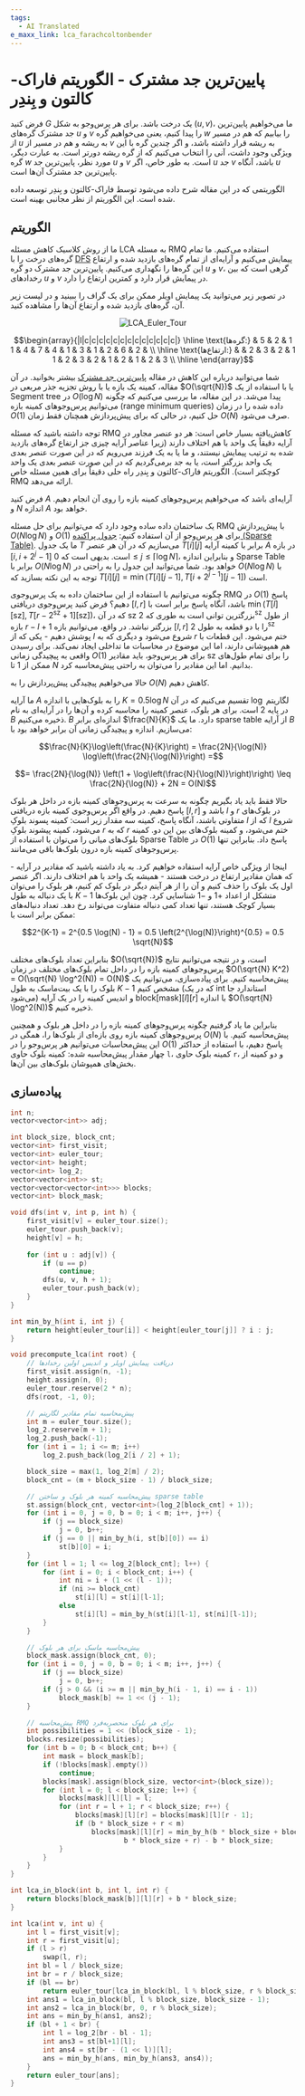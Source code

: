 ```yaml
---
tags:
  - AI Translated
e_maxx_link: lca_farachcoltonbender
---
```


# پایین‌ترین جد مشترک - الگوریتم فاراک-کالتون و بِندِر

فرض کنید $G$ یک درخت باشد.
برای هر پرس‌وجو به شکل $(u, v)$، ما می‌خواهیم پایین‌ترین جد مشترک گره‌های $u$ و $v$ را پیدا کنیم، یعنی می‌خواهیم گره $w$ را بیابیم که هم در مسیر از $u$ به ریشه و هم در مسیر از $v$ به ریشه قرار داشته باشد، و اگر چندین گره با این ویژگی وجود داشت، آنی را انتخاب می‌کنیم که از گره ریشه دورتر است.
به عبارت دیگر، گره $w$ مورد نظر، پایین‌ترین جد $u$ و $v$ است.
به طور خاص، اگر $u$ جد $v$ باشد، آنگاه $u$ پایین‌ترین جد مشترک آن‌ها است.

الگوریتمی که در این مقاله شرح داده می‌شود توسط فاراک-کالتون و بِندِر توسعه داده شده است.
این الگوریتم از نظر مجانبی بهینه است.

## الگوریتم

ما از روش کلاسیک کاهش مسئله LCA به مسئله RMQ استفاده می‌کنیم.
ما تمام گره‌های درخت را با [DFS](depth-first-search.md) پیمایش می‌کنیم و آرایه‌ای از تمام گره‌های بازدید شده و ارتفاع این گره‌ها را نگهداری می‌کنیم.
پایین‌ترین جد مشترک دو گره $u$ و $v$، گرهی است که بین رخدادهای $u$ و $v$ در پیمایش قرار دارد و کمترین ارتفاع را دارد.

در تصویر زیر می‌توانید یک پیمایش اویلر ممکن برای یک گراف را ببینید و در لیست زیر آن، گره‌های بازدید شده و ارتفاع آن‌ها را مشاهده کنید.

<div style="text-align: center;">
  <img src="LCA_Euler.png" alt="LCA_Euler_Tour">
</div>

$$\begin{array}{|l|c|c|c|c|c|c|c|c|c|c|c|c|c|}
\hline
\text{گره‌ها:}   & 1 & 2 & 5 & 2 & 6 & 2 & 1 & 3 & 1 & 4 & 7 & 4 & 1 \\ \hline
\text{ارتفاع‌ها:} & 1 & 2 & 3 & 2 & 3 & 2 & 1 & 2 & 1 & 2 & 3 & 2 & 1 \\ \hline
\end{array}$$

شما می‌توانید درباره این کاهش در مقاله [پایین‌ترین جد مشترک](lca.md) بیشتر بخوانید.
در آن مقاله، کمینه یک بازه یا با روش تجزیه جذر مربعی در $O(\sqrt{N})$ یا با استفاده از یک Segment tree در $O(\log N)$ پیدا می‌شد.
در این مقاله، ما بررسی می‌کنیم که چگونه می‌توانیم پرس‌وجوهای کمینه بازه (range minimum queries) داده شده را در زمان $O(1)$ حل کنیم، در حالی که برای پیش‌پردازش همچنان فقط زمان $O(N)$ صرف می‌شود.

توجه داشته باشید که مسئله RMQ کاهش‌یافته بسیار خاص است:
هر دو عنصر مجاور در آرایه دقیقاً یک واحد با هم اختلاف دارند (زیرا عناصر آرایه چیزی جز ارتفاع گره‌های بازدید شده به ترتیب پیمایش نیستند، و ما یا به یک فرزند می‌رویم که در این صورت عنصر بعدی یک واحد بزرگتر است، یا به جد برمی‌گردیم که در این صورت عنصر بعدی یک واحد کوچکتر است).
الگوریتم فاراک-کالتون و بِندِر راه حلی دقیقاً برای همین مسئله خاص RMQ ارائه می‌دهد.

فرض کنید $A$ آرایه‌ای باشد که می‌خواهیم پرس‌وجوهای کمینه بازه را روی آن انجام دهیم. و $N$ اندازه $A$ خواهد بود.

یک ساختمان داده ساده وجود دارد که می‌توانیم برای حل مسئله RMQ با پیش‌پردازش $O(N \log N)$ و $O(1)$ برای هر پرس‌وجو از آن استفاده کنیم: [جدول پراکنده (Sparse Table)](../data_structures/sparse-table.md).
ما یک جدول $T$ می‌سازیم که در آن هر عنصر $T[i][j]$ برابر با کمینه آرایه $A$ در بازه $[i, i + 2^j - 1]$ است.
بدیهی است که $0 \leq j \leq \lceil \log N \rceil$، و بنابراین اندازه Sparse Table برابر با $O(N \log N)$ خواهد بود.
شما می‌توانید این جدول را به راحتی در $O(N \log N)$ با توجه به این نکته بسازید که $T[i][j] = \min(T[i][j-1], T[i+2^{j-1}][j-1])$ است.

چگونه می‌توانیم با استفاده از این ساختمان داده به یک پرس‌وجوی RMQ در $O(1)$ پاسخ دهیم؟
فرض کنید پرس‌وجوی دریافتی $[l, r]$ باشد، آنگاه پاسخ برابر است با $\min(T[l][\text{sz}], T[r-2^{\text{sz}}+1][\text{sz}])$، که در آن $\text{sz}$ بزرگترین توانی است به طوری که $2^{\text{sz}}$ از طول بازه $r-l+1$ بزرگتر نباشد.
در واقع، می‌توانیم بازه $[l, r]$ را با دو قطعه به طول $2^{\text{sz}}$ پوشش دهیم - یکی که از $l$ شروع می‌شود و دیگری که به $r$ ختم می‌شود.
این قطعات با هم همپوشانی دارند، اما این موضوع در محاسبات ما تداخلی ایجاد نمی‌کند.
برای رسیدن واقعی به پیچیدگی زمانی $O(1)$ برای هر پرس‌وجو، باید مقادیر $\text{sz}$ را برای تمام طول‌های ممکن از $1$ تا $N$ بدانیم.
اما این مقادیر را می‌توان به راحتی پیش‌محاسبه کرد.

حالا می‌خواهیم پیچیدگی پیش‌پردازش را به $O(N)$ کاهش دهیم.

ما آرایه $A$ را به بلوک‌هایی با اندازه $K = 0.5 \log N$ تقسیم می‌کنیم که در آن $\log$ لگاریتم در پایه 2 است.
برای هر بلوک، عنصر کمینه را محاسبه کرده و آن‌ها را در آرایه‌ای به نام $B$ ذخیره می‌کنیم.
$B$ اندازه‌ای برابر $\frac{N}{K}$ دارد.
ما یک sparse table از آرایه $B$ می‌سازیم.
اندازه و پیچیدگی زمانی آن برابر خواهد بود با:

$$\frac{N}{K}\log\left(\frac{N}{K}\right) = \frac{2N}{\log(N)} \log\left(\frac{2N}{\log(N)}\right) =$$

$$= \frac{2N}{\log(N)} \left(1 + \log\left(\frac{N}{\log(N)}\right)\right) \leq \frac{2N}{\log(N)} + 2N = O(N)$$

حالا فقط باید یاد بگیریم چگونه به سرعت به پرس‌وجوهای کمینه بازه در داخل هر بلوک پاسخ دهیم.
در واقع اگر پرس‌وجوی کمینه بازه دریافتی $[l, r]$ باشد و $l$ و $r$ در بلوک‌های متفاوتی باشند، آنگاه پاسخ، کمینه سه مقدار زیر است:
کمینه پسوند بلوکِ $l$ که از $l$ شروع می‌شود، کمینه پیشوند بلوکِ $r$ که به $r$ ختم می‌شود، و کمینه بلوک‌های بین این دو.
کمینه بلوک‌های میانی را می‌توان با استفاده از Sparse Table در $O(1)$ پاسخ داد.
بنابراین تنها پرس‌وجوهای کمینه بازه درون بلوک‌ها باقی می‌مانند.

اینجا از ویژگی خاص آرایه استفاده خواهیم کرد.
به یاد داشته باشید که مقادیر در آرایه - که همان مقادیر ارتفاع در درخت هستند - همیشه یک واحد با هم اختلاف دارند.
اگر عنصر اول یک بلوک را حذف کنیم و آن را از هر آیتم دیگر در بلوک کم کنیم، هر بلوک را می‌توان با یک دنباله به طول $K - 1$ متشکل از اعداد $+1$ و $-1$ شناسایی کرد.
چون این بلوک‌ها بسیار کوچک هستند، تنها تعداد کمی دنباله متفاوت می‌تواند رخ دهد.
تعداد دنباله‌های ممکن برابر است با:

$$2^{K-1} = 2^{0.5 \log(N) - 1} = 0.5 \left(2^{\log(N)}\right)^{0.5} = 0.5 \sqrt{N}$$

بنابراین تعداد بلوک‌های مختلف $O(\sqrt{N})$ است، و در نتیجه می‌توانیم نتایج پرس‌وجوهای کمینه بازه را در داخل تمام بلوک‌های مختلف در زمان $O(\sqrt{N} K^2) = O(\sqrt{N} \log^2(N)) = O(N)$ پیش‌محاسبه کنیم.
برای پیاده‌سازی، می‌توانیم یک بلوک را با یک بیت‌ماسک به طول $K-1$ مشخص کنیم (که در یک int استاندارد جا می‌شود) و اندیس کمینه را در یک آرایه $\text{block}[\text{mask}][l][r]$ با اندازه $O(\sqrt{N} \log^2(N))$ ذخیره کنیم.

بنابراین ما یاد گرفتیم چگونه پرس‌وجوهای کمینه بازه را در داخل هر بلوک و همچنین پرس‌وجوهای کمینه بازه روی بازه‌ای از بلوک‌ها را، همگی در $O(N)$ پیش‌محاسبه کنیم.
با این پیش‌محاسبات می‌توانیم هر پرس‌وجو را در $O(1)$ پاسخ دهیم، با استفاده از حداکثر چهار مقدار پیش‌محاسبه شده: کمینه بلوک حاوی `l`، کمینه بلوک حاوی `r`، و دو کمینه از بخش‌های همپوشان بلوک‌های بین آن‌ها.

## پیاده‌سازی

```cpp
int n;
vector<vector<int>> adj;

int block_size, block_cnt;
vector<int> first_visit;
vector<int> euler_tour;
vector<int> height;
vector<int> log_2;
vector<vector<int>> st;
vector<vector<vector<int>>> blocks;
vector<int> block_mask;

void dfs(int v, int p, int h) {
    first_visit[v] = euler_tour.size();
    euler_tour.push_back(v);
    height[v] = h;
    
    for (int u : adj[v]) {
        if (u == p)
            continue;
        dfs(u, v, h + 1);
        euler_tour.push_back(v);
    }
}

int min_by_h(int i, int j) {
    return height[euler_tour[i]] < height[euler_tour[j]] ? i : j;
}

void precompute_lca(int root) {
    // دریافت پیمایش اویلر و اندیس اولین رخدادها
    first_visit.assign(n, -1);
    height.assign(n, 0);
    euler_tour.reserve(2 * n);
    dfs(root, -1, 0);

    // پیش‌محاسبه تمام مقادیر لگاریتم
    int m = euler_tour.size();
    log_2.reserve(m + 1);
    log_2.push_back(-1);
    for (int i = 1; i <= m; i++)
        log_2.push_back(log_2[i / 2] + 1);

    block_size = max(1, log_2[m] / 2);
    block_cnt = (m + block_size - 1) / block_size;

    // پیش‌محاسبه کمینه هر بلوک و ساختن sparse table
    st.assign(block_cnt, vector<int>(log_2[block_cnt] + 1));
    for (int i = 0, j = 0, b = 0; i < m; i++, j++) {
        if (j == block_size)
            j = 0, b++;
        if (j == 0 || min_by_h(i, st[b][0]) == i)
            st[b][0] = i;
    }
    for (int l = 1; l <= log_2[block_cnt]; l++) {
        for (int i = 0; i < block_cnt; i++) {
            int ni = i + (1 << (l - 1));
            if (ni >= block_cnt)
                st[i][l] = st[i][l-1];
            else
                st[i][l] = min_by_h(st[i][l-1], st[ni][l-1]);
        }
    }

    // پیش‌محاسبه ماسک برای هر بلوک
    block_mask.assign(block_cnt, 0);
    for (int i = 0, j = 0, b = 0; i < m; i++, j++) {
        if (j == block_size)
            j = 0, b++;
        if (j > 0 && (i >= m || min_by_h(i - 1, i) == i - 1))
            block_mask[b] += 1 << (j - 1);
    }

    // پیش‌محاسبه RMQ برای هر بلوک منحصربه‌فرد
    int possibilities = 1 << (block_size - 1);
    blocks.resize(possibilities);
    for (int b = 0; b < block_cnt; b++) {
        int mask = block_mask[b];
        if (!blocks[mask].empty())
            continue;
        blocks[mask].assign(block_size, vector<int>(block_size));
        for (int l = 0; l < block_size; l++) {
            blocks[mask][l][l] = l;
            for (int r = l + 1; r < block_size; r++) {
                blocks[mask][l][r] = blocks[mask][l][r - 1];
                if (b * block_size + r < m)
                    blocks[mask][l][r] = min_by_h(b * block_size + blocks[mask][l][r], 
                            b * block_size + r) - b * block_size;
            }
        }
    }
}

int lca_in_block(int b, int l, int r) {
    return blocks[block_mask[b]][l][r] + b * block_size;
}

int lca(int v, int u) {
    int l = first_visit[v];
    int r = first_visit[u];
    if (l > r)
        swap(l, r);
    int bl = l / block_size;
    int br = r / block_size;
    if (bl == br)
        return euler_tour[lca_in_block(bl, l % block_size, r % block_size)];
    int ans1 = lca_in_block(bl, l % block_size, block_size - 1);
    int ans2 = lca_in_block(br, 0, r % block_size);
    int ans = min_by_h(ans1, ans2);
    if (bl + 1 < br) {
        int l = log_2[br - bl - 1];
        int ans3 = st[bl+1][l];
        int ans4 = st[br - (1 << l)][l];
        ans = min_by_h(ans, min_by_h(ans3, ans4));
    }
    return euler_tour[ans];
}
```